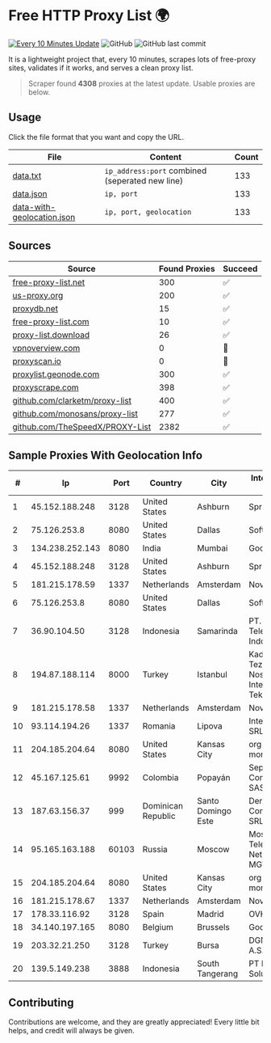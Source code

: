 
# Free HTTP Proxy List 🌍

[![Every 10 Minutes Update](https://github.com/mertguvencli/http-proxy-list/actions/workflows/main.yml/badge.svg?branch=main)](https://github.com/mertguvencli/http-proxy-list/actions/workflows/main.yml)
![GitHub](https://img.shields.io/github/license/mertguvencli/http-proxy-list)
![GitHub last commit](https://img.shields.io/github/last-commit/mertguvencli/http-proxy-list)

It is a lightweight project that, every 10 minutes, scrapes lots of free-proxy sites, validates if it works, and serves a clean proxy list.


> Scraper found **4308** proxies at the latest update. Usable proxies are below.

## Usage

Click the file format that you want and copy the URL.


|File|Content|Count|
|----|-------|-----|
|[data.txt](https://raw.githubusercontent.com/mertguvencli/http-proxy-list/main/proxy-list/data.txt)|`ip_address:port` combined (seperated new line)|133|
|[data.json](https://raw.githubusercontent.com/mertguvencli/http-proxy-list/main/proxy-list/data.json)|`ip, port`|133|
|[data-with-geolocation.json](https://raw.githubusercontent.com/mertguvencli/http-proxy-list/main/proxy-list/data-with-geolocation.json)|`ip, port, geolocation`|133|

## Sources

|Source|Found Proxies|Succeed|
|------|-------------|-------|
|[free-proxy-list.net](https://free-proxy-list.net)|300|✅|
|[us-proxy.org](https://www.us-proxy.org)|200|✅|
|[proxydb.net](http://proxydb.net)|15|✅|
|[free-proxy-list.com](https://free-proxy-list.com/?page=&port=&type%5B%5D=http&type%5B%5D=https&up_time=0&search=Search)|10|✅|
|[proxy-list.download](https://www.proxy-list.download/HTTP)|26|✅|
|[vpnoverview.com](https://vpnoverview.com/privacy/anonymous-browsing/free-proxy-servers)|0|🚫|
|[proxyscan.io](https://www.proxyscan.io)|0|🚫|
|[proxylist.geonode.com](https://proxylist.geonode.com/api/proxy-list?limit=300&page=1&sort_by=lastChecked&sort_type=desc&protocols=http,https)|300|✅|
|[proxyscrape.com](https://api.proxyscrape.com/v2/?request=displayproxies&protocol=http&timeout=10000&country=all&ssl=all&anonymity=all)|398|✅|
|[github.com/clarketm/proxy-list](https://raw.githubusercontent.com/clarketm/proxy-list/master/proxy-list-raw.txt)|400|✅|
|[github.com/monosans/proxy-list](https://raw.githubusercontent.com/monosans/proxy-list/main/proxies/http.txt)|277|✅|
|[github.com/TheSpeedX/PROXY-List](https://raw.githubusercontent.com/TheSpeedX/PROXY-List/master/http.txt)|2382|✅|


## Sample Proxies With Geolocation Info

|#|Ip|Port|Country|City|Internet Service Provider|
|-|--|----|-------|----|-------------------------|
|1|45.152.188.248|3128|United States|Ashburn|Sprint|
|2|75.126.253.8|8080|United States|Dallas|SoftLayer|
|3|134.238.252.143|8080|India|Mumbai|Google LLC|
|4|45.152.188.248|3128|United States|Ashburn|Sprint|
|5|181.215.178.59|1337|Netherlands|Amsterdam|NovoServe B.V.|
|6|75.126.253.8|8080|United States|Dallas|SoftLayer|
|7|36.90.104.50|3128|Indonesia|Samarinda|PT. Telekomunikasi Indonesia|
|8|194.87.188.114|8000|Turkey|Istanbul|Kadir Huseyin Tezcan Nosspeed Internet Teknolojileri|
|9|181.215.178.58|1337|Netherlands|Amsterdam|NovoServe B.V.|
|10|93.114.194.26|1337|Romania|Lipova|Interkvm Host SRL|
|11|204.185.204.64|8080|United States|Kansas City|org-morenet.more.net|
|12|45.167.125.61|9992|Colombia|Popayán|Sepcom Comunicaciones SAS|
|13|187.63.156.37|999|Dominican Republic|Santo Domingo Este|Derivalnet Y Comunicaciones SRL|
|14|95.165.163.188|60103|Russia|Moscow|Moscow Local Telephone Network (OAO MGTS)|
|15|204.185.204.64|8080|United States|Kansas City|org-morenet.more.net|
|16|181.215.178.67|1337|Netherlands|Amsterdam|NovoServe B.V.|
|17|178.33.116.92|3128|Spain|Madrid|OVH ISP|
|18|34.140.197.165|8080|Belgium|Brussels|Google LLC|
|19|203.32.21.250|3128|Turkey|Bursa|DGN TEKNOLOJI A.S.|
|20|139.5.149.238|3888|Indonesia|South Tangerang|PT Maxindo Mitra Solusi|



## Contributing

Contributions are welcome, and they are greatly appreciated! Every
little bit helps, and credit will always be given.

